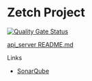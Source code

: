 # Zetch Project
[![Quality Gate Status](https://sonarcloud.io/api/project_badges/measure?project=astrohsy_ZETCH&metric=alert_status)](https://sonarcloud.io/summary/new_code?id=astrohsy_ZETCH)

[api_server README.md](https://github.com/astrohsy/ZETCH/tree/main/api_server)

Links

* [SonarQube](https://sonarcloud.io/project/overview?id=astrohsy_ZETCH)

